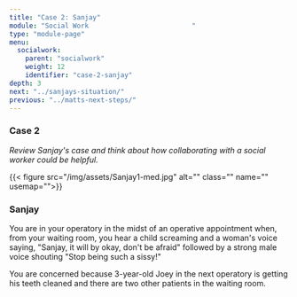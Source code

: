 ```yaml
---
title: "Case 2: Sanjay"
module: "Social Work                          "
type: "module-page"
menu:
  socialwork:
    parent: "socialwork"
    weight: 12
    identifier: "case-2-sanjay"
depth: 3
next: "../sanjays-situation/"
previous: "../matts-next-steps/"
---
```

<div class="pageblock"><h3>Case 2</h3><div class="maintext"><p><em>Review Sanjay's case and think about how collaborating with a social worker could be helpful.</em></p></div>
</div><div class="pageblock"><div class="right">{{< figure src="/img/assets/Sanjay1-med.jpg" alt="" class="" name="" usemap="">}}</div>
</div><div class="pageblock"><h3>Sanjay</h3><div class="maintext"><p>You are in your operatory in the midst of an operative appointment when, from your waiting room, you hear a child screaming and a woman's voice saying, "Sanjay, it will by okay, don't be afraid" followed by a strong male voice shouting "Stop being such a sissy!"</p>
<p>You are concerned because 3-year-old Joey in the next operatory is getting his teeth cleaned and there are two other patients in the waiting room.</p></div>
</div><div class="pageblock"><div style="clear: both"></div>
</div>